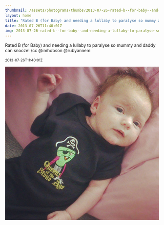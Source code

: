 ```yaml
---
thumbnail: /assets/photograms/thumbs/2013-07-26-rated-b--for-baby--and-needing-a-lullaby-to-paralyse-so-mummy-and-daddy-can-snooze---cc--imhobson--rubyannem.jpg
layout: home
title: "Rated B (for Baby) and needing a lullaby to paralyse so mummy and daddy can snooze! /cc @imhobson @rubyannem"
date: 2013-07-26T11:40:01Z
img: 2013-07-26-rated-b--for-baby--and-needing-a-lullaby-to-paralyse-so-mummy-and-daddy-can-snooze---cc--imhobson--rubyannem.jpg
---
```


Rated B (for Baby) and needing a lullaby to paralyse so mummy and daddy can snooze! /cc @imhobson @rubyannem

<small>2013-07-26T11:40:01Z</small>

![Rated B (for Baby) and needing a lullaby to paralyse so mummy and daddy can snooze! /cc @imhobson @rubyannem](/assets/photograms/original/2013-07-26-rated-b--for-baby--and-needing-a-lullaby-to-paralyse-so-mummy-and-daddy-can-snooze---cc--imhobson--rubyannem.jpg)
